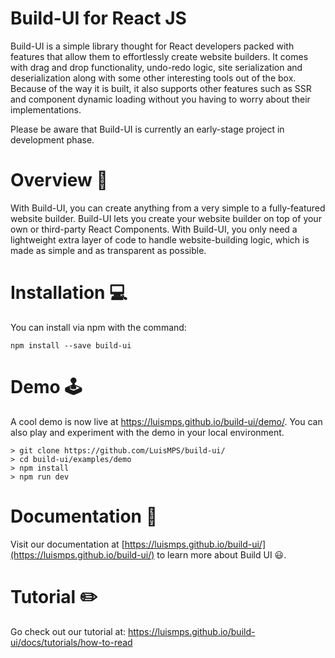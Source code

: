 # Build-UI for React JS

Build-UI is a simple library thought for React developers packed with features that allow them to effortlessly create website builders. It comes with drag and drop functionality, undo-redo logic, site serialization and deserialization along with some other interesting tools out of the box. Because of the way it is built, it also supports other features such as SSR and component dynamic loading without you having to worry about their implementations.

Please be aware that Build-UI is currently an early-stage project in development phase. 

# Overview 🔎

With Build-UI, you can create anything from a very simple to a fully-featured website builder. Build-UI lets you create your website builder on top of your own or third-party React Components. With Build-UI, you only need a lightweight extra layer of code to handle website-building logic, which is made as simple and as transparent as possible.

# Installation 💻

You can install via npm with the command:

```
npm install --save build-ui
```

# Demo 🕹️

A cool demo is now live at https://luismps.github.io/build-ui/demo/. You can also play and experiment with the demo in your local environment.

```shell
> git clone https://github.com/LuisMPS/build-ui/
> cd build-ui/examples/demo
> npm install
> npm run dev
```

# Documentation 📖

Visit our documentation at [https://luismps.github.io/build-ui/](https://luismps.github.io/build-ui/) to learn more about Build UI 😃.

# Tutorial ✏️

Go check out our tutorial at: https://luismps.github.io/build-ui/docs/tutorials/how-to-read

